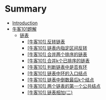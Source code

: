 # Summary

* [Introduction](README.md)
* [牛客101题解](niuke/hello.md)
    * [链表](niuke/lianbiao.md)
        * [[牛客101] 反转链表](niuke/lianbiao/1.md)
        * [[牛客101] 链表内指定区间反转](niuke/lianbiao/2.md)
        * [[牛客101] 合并两个排序的链表](niuke/lianbiao/3.md)
        * [[牛客101] 合并k个已排序的链表](niuke/lianbiao/4.md)
        * [[牛客101] 判断链表中是否有环](niuke/lianbiao/5.md)
        * [[牛客101] 链表中环的入口结点](niuke/lianbiao/6.md)
        * [[牛客101] 链表中倒数最后k个结点](niuke/lianbiao/7.md)
        * [[牛客101] 两个链表的第一个公共结点](niuke/lianbiao/8.md)
        * [[牛客101] 链表相加(二)](niuke/lianbiao/9.md)


